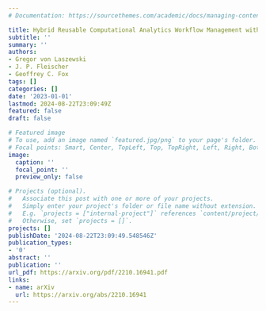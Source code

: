 ```yaml
---
# Documentation: https://sourcethemes.com/academic/docs/managing-content/

title: Hybrid Reusable Computational Analytics Workflow Management with Cloudmesh
subtitle: ''
summary: ''
authors:
- Gregor von Laszewski
- J. P. Fleischer
- Geoffrey C. Fox
tags: []
categories: []
date: '2023-01-01'
lastmod: 2024-08-22T23:09:49Z
featured: false
draft: false

# Featured image
# To use, add an image named `featured.jpg/png` to your page's folder.
# Focal points: Smart, Center, TopLeft, Top, TopRight, Left, Right, BottomLeft, Bottom, BottomRight.
image:
  caption: ''
  focal_point: ''
  preview_only: false

# Projects (optional).
#   Associate this post with one or more of your projects.
#   Simply enter your project's folder or file name without extension.
#   E.g. `projects = ["internal-project"]` references `content/project/deep-learning/index.md`.
#   Otherwise, set `projects = []`.
projects: []
publishDate: '2024-08-22T23:09:49.548546Z'
publication_types:
- '0'
abstract: ''
publication: ''
url_pdf: https://arxiv.org/pdf/2210.16941.pdf
links:
- name: arXiv
  url: https://arxiv.org/abs/2210.16941
---
```

